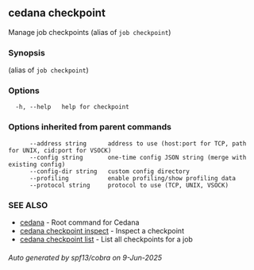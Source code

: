 ## cedana checkpoint

Manage job checkpoints (alias of `job checkpoint`)

### Synopsis

 (alias of `job checkpoint`)

### Options

```
  -h, --help   help for checkpoint
```

### Options inherited from parent commands

```
      --address string      address to use (host:port for TCP, path for UNIX, cid:port for VSOCK)
      --config string       one-time config JSON string (merge with existing config)
      --config-dir string   custom config directory
      --profiling           enable profiling/show profiling data
      --protocol string     protocol to use (TCP, UNIX, VSOCK)
```

### SEE ALSO

* [cedana](cedana.md)	 - Root command for Cedana
* [cedana checkpoint inspect](cedana_checkpoint_inspect.md)	 - Inspect a checkpoint
* [cedana checkpoint list](cedana_checkpoint_list.md)	 - List all checkpoints for a job

###### Auto generated by spf13/cobra on 9-Jun-2025
